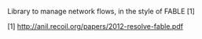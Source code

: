 Library to manage network flows, in the style of FABLE [1]

[1] http://anil.recoil.org/papers/2012-resolve-fable.pdf
